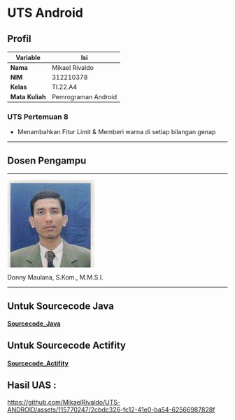 # UTS Android
## Profil
| Variable | Isi |
| -------- | --- |
| **Nama** | Mikael Rivaldo |
| **NIM** | 312210378 |
| **Kelas** | TI.22.A4 |
| **Mata Kuliah** | Pemrograman Android |

### UTS Pertemuan 8 
- Menambahkan Fitur Limit & Memberi warna di setiap bilangan genap
---
## Dosen Pengampu
---
<img align="center" alt="Coding" width="200" src="https://github.com/ricky1211/UTS_ANDROID/blob/main/foto.jpg?raw=true">

Donny Maulana, S.Kom., M.M.S.I.

---
## Untuk Sourcecode Java

#### [Sourcecode_Java](https://github.com/MikaelRivaldo/UTS-ANDROID/blob/master/app/src/main/java/com/HelloApps/MainActivity.java)

## Untuk Sourcecode Actifity

#### [Sourcecode_Actifity](https://github.com/MikaelRivaldo/UTS-ANDROID/blob/master/app/src/main/res/layout/activity_popup.xml)


## **Hasil UAS :**


https://github.com/MikaelRivaldo/UTS-ANDROID/assets/115770247/2cbdc326-fc12-41e0-ba54-62566987828f




